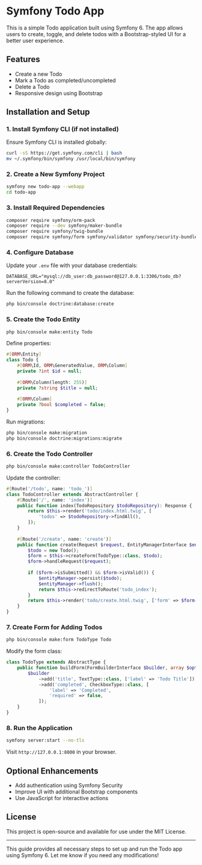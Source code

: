 # Symfony Todo App

This is a simple Todo application built using Symfony 6. The app allows users to create, toggle, and delete todos with a Bootstrap-styled UI for a better user experience.

## Features
- Create a new Todo
- Mark a Todo as completed/uncompleted
- Delete a Todo
- Responsive design using Bootstrap

## Installation and Setup

### 1. Install Symfony CLI (if not installed)
Ensure Symfony CLI is installed globally:
```sh
curl -sS https://get.symfony.com/cli | bash
mv ~/.symfony/bin/symfony /usr/local/bin/symfony
```

### 2. Create a New Symfony Project
```sh
symfony new todo-app --webapp
cd todo-app
```

### 3. Install Required Dependencies
```sh
composer require symfony/orm-pack
composer require --dev symfony/maker-bundle
composer require symfony/twig-bundle
composer require symfony/form symfony/validator symfony/security-bundle
```

### 4. Configure Database
Update your `.env` file with your database credentials:
```env
DATABASE_URL="mysql://db_user:db_password@127.0.0.1:3306/todo_db?serverVersion=8.0"
```
Run the following command to create the database:
```sh
php bin/console doctrine:database:create
```

### 5. Create the Todo Entity
```sh
php bin/console make:entity Todo
```
Define properties:
```php
#[ORM\Entity]
class Todo {
    #[ORM\Id, ORM\GeneratedValue, ORM\Column]
    private ?int $id = null;
    
    #[ORM\Column(length: 255)]
    private ?string $title = null;
    
    #[ORM\Column]
    private ?bool $completed = false;
}
```
Run migrations:
```sh
php bin/console make:migration
php bin/console doctrine:migrations:migrate
```

### 6. Create the Todo Controller
```sh
php bin/console make:controller TodoController
```
Update the controller:
```php
#[Route('/todo', name: 'todo_')]
class TodoController extends AbstractController {
    #[Route('/', name: 'index')]
    public function index(TodoRepository $todoRepository): Response {
        return $this->render('todo/index.html.twig', [
            'todos' => $todoRepository->findAll(),
        ]);
    }
    
    #[Route('/create', name: 'create')]
    public function create(Request $request, EntityManagerInterface $entityManager): Response {
        $todo = new Todo();
        $form = $this->createForm(TodoType::class, $todo);
        $form->handleRequest($request);
        
        if ($form->isSubmitted() && $form->isValid()) {
            $entityManager->persist($todo);
            $entityManager->flush();
            return $this->redirectToRoute('todo_index');
        }
        return $this->render('todo/create.html.twig', ['form' => $form->createView()]);
    }
}
```

### 7. Create Form for Adding Todos
```sh
php bin/console make:form TodoType Todo
```
Modify the form class:
```php
class TodoType extends AbstractType {
    public function buildForm(FormBuilderInterface $builder, array $options): void {
        $builder
            ->add('title', TextType::class, ['label' => 'Todo Title'])
            ->add('completed', CheckboxType::class, [
                'label' => 'Completed',
                'required' => false,
            ]);
    }
}
```

### 8. Run the Application
```sh
symfony server:start --no-tls
```
Visit `http://127.0.0.1:8000` in your browser.

## Optional Enhancements
- Add authentication using Symfony Security
- Improve UI with additional Bootstrap components
- Use JavaScript for interactive actions

## License
This project is open-source and available for use under the MIT License.

---
This guide provides all necessary steps to set up and run the Todo app using Symfony 6. Let me know if you need any modifications!

